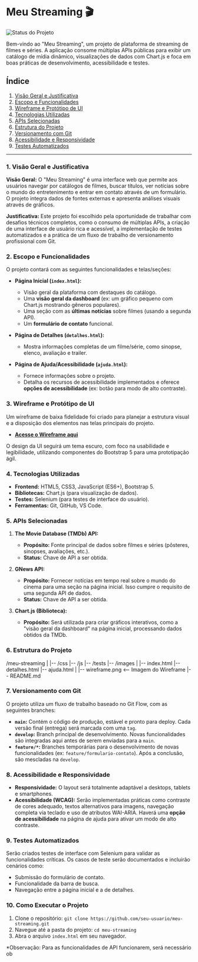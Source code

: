 # Meu Streaming 🎬

![Status do Projeto](https://img.shields.io/badge/status-planejamento-blue)

Bem-vindo ao "Meu Streaming", um projeto de plataforma de streaming de filmes e séries. A aplicação consome múltiplas APIs públicas para exibir um catálogo de mídia dinâmico, visualizações de dados com Chart.js e foca em boas práticas de desenvolvimento, acessibilidade e testes.

## Índice

1.  [Visão Geral e Justificativa](#1-visão-geral-e-justificativa)
2.  [Escopo e Funcionalidades](#2-escopo-e-funcionalidades)
3.  [Wireframe e Protótipo de UI](#3-wireframe-e-protótipo-de-ui)
4.  [Tecnologias Utilizadas](#4-tecnologias-utilizadas)
5.  [APIs Selecionadas](#5-apis-selecionadas)
6.  [Estrutura do Projeto](#6-estrutura-do-projeto)
7.  [Versionamento com Git](#7-versionamento-com-git)
8.  [Acessibilidade e Responsividade](#8-acessibilidade-e-responsividade)
9.  [Testes Automatizados](#9-testes-automatizados)

---

### 1. Visão Geral e Justificativa

**Visão Geral:** O "Meu Streaming" é uma interface web que permite aos usuários navegar por catálogos de filmes, buscar títulos, ver notícias sobre o mundo do entretenimento e entrar em contato através de um formulário. O projeto integra dados de fontes externas e apresenta análises visuais através de gráficos.

**Justificativa:** Este projeto foi escolhido pela oportunidade de trabalhar com desafios técnicos completos, como o consumo de múltiplas APIs, a criação de uma interface de usuário rica e acessível, a implementação de testes automatizados e a prática de um fluxo de trabalho de versionamento profissional com Git.

### 2. Escopo e Funcionalidades

O projeto contará com as seguintes funcionalidades e telas/seções:

- **Página Inicial (`index.html`):**

  - Visão geral da plataforma com destaques do catálogo.
  - Uma **visão geral da dashboard** (ex: um gráfico pequeno com Chart.js mostrando gêneros populares).
  - Uma seção com as **últimas notícias** sobre filmes (usando a segunda API).
  - Um **formulário de contato** funcional.

- **Página de Detalhes (`detalhes.html`):**

  - Mostra informações completas de um filme/série, como sinopse, elenco, avaliação e trailer.

- **Página de Ajuda/Acessibilidade (`ajuda.html`):**
  - Fornece informações sobre o projeto.
  - Detalha os recursos de acessibilidade implementados e oferece **opções de acessibilidade** (ex: botão para modo de alto contraste).

### 3. Wireframe e Protótipo de UI

Um wireframe de baixa fidelidade foi criado para planejar a estrutura visual e a disposição dos elementos nas telas principais do projeto.

- **[Acesse o Wireframe aqui](wireframe.png)**

O design da UI seguirá um tema escuro, com foco na usabilidade e legibilidade, utilizando componentes do Bootstrap 5 para uma prototipação ágil.

### 4. Tecnologias Utilizadas

- **Frontend:** HTML5, CSS3, JavaScript (ES6+), Bootstrap 5.
- **Bibliotecas:** Chart.js (para visualização de dados).
- **Testes:** Selenium (para testes de interface do usuário).
- **Ferramentas:** Git, GitHub, VS Code.

### 5. APIs Selecionadas

1.  **The Movie Database (TMDb) API:**

    - **Propósito:** Fonte principal de dados sobre filmes e séries (pôsteres, sinopses, avaliações, etc.).
    - **Status:** Chave de API a ser obtida.

2.  **GNews API:**

    - **Propósito:** Fornecer notícias em tempo real sobre o mundo do cinema para uma seção na página inicial. Isso cumpre o requisito de uma segunda API de dados.
    - **Status:** Chave de API a ser obtida.

3.  **Chart.js (Biblioteca):**
    - **Propósito:** Será utilizada para criar gráficos interativos, como a "visão geral da dashboard" na página inicial, processando dados obtidos da TMDb.

### 6. Estrutura do Projeto

/meu-streaming
|
|-- /css
|-- /js
|-- /tests
|-- /images
|
|-- index.html
|-- detalhes.html
|-- ajuda.html
|
|-- wireframe.png <-- Imagem do Wireframe
|-- README.md

### 7. Versionamento com Git

O projeto utiliza um fluxo de trabalho baseado no Git Flow, com as seguintes branches:

- **`main`:** Contém o código de produção, estável e pronto para deploy. Cada versão final (entrega) será marcada com uma `tag`.
- **`develop`:** Branch principal de desenvolvimento. Novas funcionalidades são integradas aqui antes de serem enviadas para a `main`.
- **`feature/*`:** Branches temporárias para o desenvolvimento de novas funcionalidades (ex: `feature/formulario-contato`). Após a conclusão, são mescladas na `develop`.

### 8. Acessibilidade e Responsividade

- **Responsividade:** O layout será totalmente adaptável a desktops, tablets e smartphones.
- **Acessibilidade (WCAG):** Serão implementadas práticas como contraste de cores adequado, textos alternativos para imagens, navegação completa via teclado e uso de atributos WAI-ARIA. Haverá uma **opção de acessibilidade** na página de ajuda para ativar um modo de alto contraste.

### 9. Testes Automatizados

Serão criados testes de interface com Selenium para validar as funcionalidades críticas. Os casos de teste serão documentados e incluirão cenários como:

- Submissão do formulário de contato.
- Funcionalidade da barra de busca.
- Navegação entre a página inicial e a de detalhes.

### 10. Como Executar o Projeto

1.  Clone o repositório: `git clone https://github.com/seu-usuario/meu-streaming.git`
2.  Navegue até a pasta do projeto: `cd meu-streaming`
3.  Abra o arquivo `index.html` em seu navegador.

\*Observação: Para as funcionalidades de API funcionarem, será necessário ob
